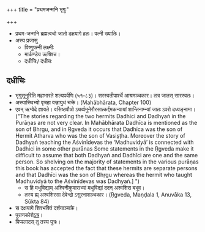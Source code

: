 +++
title = "प्रथमजन्मनि भृगुः"

+++
- प्रथम-जन्मनि ब्रह्मत्वचो जातो दक्षयागे हतः। पत्नी ख्यातिः।
- अस्य प्रजासु
  - विष्णुपत्नी लक्ष्मीः
  - मार्कण्डेय ऋषिश्च।
  - दधीचिः/ दधीचः 

## दधीचिः
- भृगुसूनुरिति महाभारते शल्यपर्वणि (५१॰८३)। सरस्वतीपार्श्चे आश्रमञ्चकार। तत्र जातस् सारस्वतः।
- अस्यास्थिभ्यो वृत्रहा वज्रायुधं चक्रे।   (Mahābhārata, Chapter 100)
- एवम् ऋग्वेदे ज्ञायते। वसिष्ठपौत्रो ऽथर्व्वमुनेरौरसात्कर्द्दमकन्यायां शान्तिनाम्न्यां जातः ऽपरो दध्यङ्नामा। ("The stories regarding the two hermits Dadhici and Dadhyaṅ in the Purāṇas are not very clear. In Mahābhārata Dadhīca is mentioned as the son of Bhṛgu, and in Ṛgveda it occurs that Dadhīca was the son of Hermit Atharva who was the son of Vasiṣṭha. Moreover the story of Dadhyaṅ teaching the Aśvinīdevas the ‘Madhuvidyā’ is connected with Dadhici in some other purānas  Some statements in the Ṛgveda make it difficult to assume that both Dadhyaṅ and Dadhīci are one and the same person. So shelving on the majority of statements in the various purāṇas this book has accepted the fact that these hermits are separate persons and that Dadhīci was the son of Bhṛgu whereas the hermit who taught Madhuvidyā to the Aśvinīdevas was Dadhyaṅ.\] ") 
    - स हि मधुविद्याम् अश्विनीकुमाराभ्यां मधुविद्यां ददन् अश्वशिरा बभूव।
    - तस्य ह्य् अश्वशिरसा देवेन्द्रो ऽसुरनाशञ्चकार। (Ṛgveda, Maṇḍala 1, Anuvāka 13, Sūkta 84)
- स दक्षयागे शिवभक्तिं दर्शयाञ्चक्रे।
- पुराणकोशे[ऽत्र](https://archive.org/stream/puranicencyclopa00maniuoft#page/191/mode/1up)।
- पिप्पलादस् तु तस्य पुत्रः।
